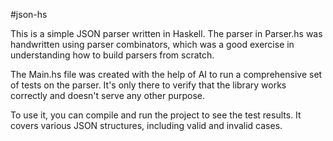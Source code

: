 #json-hs

This is a simple JSON parser written in Haskell. The parser in Parser.hs was handwritten using parser combinators, which was a good exercise in understanding how to build parsers from scratch.

The Main.hs file was created with the help of AI to run a comprehensive set of tests on the parser. It's only there to verify that the library works correctly and doesn't serve any other purpose.

To use it, you can compile and run the project to see the test results. It covers various JSON structures, including valid and invalid cases.


